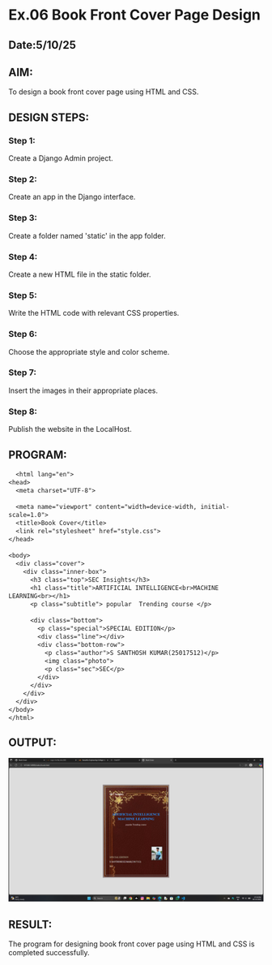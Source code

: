 # Ex.06 Book Front Cover Page Design
## Date:5/10/25

## AIM:
To design a book front cover page using HTML and CSS.

## DESIGN STEPS:

### Step 1:
Create a Django Admin project.

### Step 2:
Create an app in the Django interface.

### Step 3:
Create a folder named 'static' in the app folder.

### Step 4:
Create a new HTML file in the static folder.

### Step 5:
Write the HTML code with relevant CSS properties.

### Step 6:
Choose the appropriate style and color scheme.

### Step 7:
Insert the images in their appropriate places.

### Step 8:
Publish the website in the LocalHost.

## PROGRAM:

```
  <html lang="en">
<head>
  <meta charset="UTF-8">
  
  <meta name="viewport" content="width=device-width, initial-scale=1.0">
  <title>Book Cover</title>
  <link rel="stylesheet" href="style.css">
</head>

<body>
  <div class="cover">
    <div class="inner-box">
      <h3 class="top">SEC Insights</h3>
      <h1 class="title">ARTIFICIAL INTELLIGENCE<br>MACHINE LEARNING<br></h1>
      <p class="subtitle"> popular  Trending course </p>

      <div class="bottom">
        <p class="special">SPECIAL EDITION</p>
        <div class="line"></div>
        <div class="bottom-row">
          <p class="author">S SANTHOSH KUMAR(25017512)</p>
          <img class="photo">
          <p class="sec">SEC</p>
        </div>
      </div>
    </div>
  </div>
</body>
</html>

```



## OUTPUT:

![alt text](<Screenshot (47).png>)

## RESULT:
The program for designing book front cover page using HTML and CSS is completed successfully.
